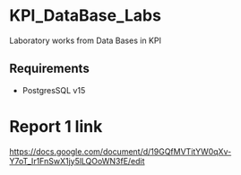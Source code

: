 # KPI_DataBase_Labs
Laboratory works from Data Bases in KPI
## Requirements
* PostgresSQL v15
# Report 1 link
https://docs.google.com/document/d/19GQfMVTitYW0qXv-Y7oT_Ir1FnSwX1jy5lLQOoWN3fE/edit
